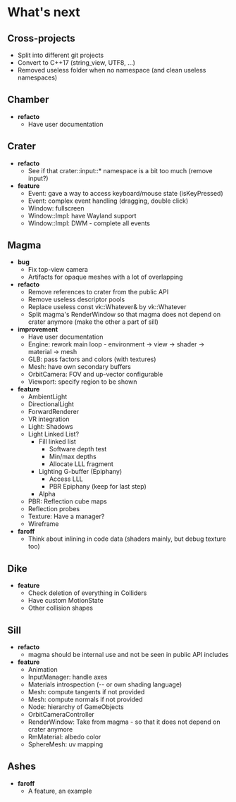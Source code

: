 # What's next

## Cross-projects

- Split into different git projects
- Convert to C++17 (string_view, UTF8, ...)
- Removed useless folder when no namespace (and clean useless namespaces)

## Chamber

- **refacto**
    - Have user documentation

## Crater

- **refacto**
    - See if that crater::input::* namespace is a bit too much (remove input?)
- **feature**
    - Event: gave a way to access keyboard/mouse state (isKeyPressed)
    - Event: complex event handling (dragging, double click)
    - Window: fullscreen
    - Window::Impl: have Wayland support
    - Window::Impl: DWM - complete all events

## Magma

- **bug**
    - Fix top-view camera
    - Artifacts for opaque meshes with a lot of overlapping
- **refacto**
    - Remove references to crater from the public API
    - Remove useless descriptor pools
    - Replace useless const vk::Whatever& by vk::Whatever
    - Split magma's RenderWindow so that magma does not depend on crater anymore (make the other a part of sill)
- **improvement** 
    - Have user documentation
    - Engine: rework main loop - environment -> view -> shader -> material -> mesh
    - GLB: pass factors and colors (with textures)
    - Mesh: have own secondary buffers
    - OrbitCamera: FOV and up-vector configurable
    - Viewport: specify region to be shown
- **feature**
    - AmbientLight
    - DirectionalLight
    - ForwardRenderer
    - VR integration
    - Light: Shadows
    - Light Linked List?
        - Fill linked list
            - Software depth test
            - Min/max depths
            - Allocate LLL fragment
        - Lighting G-buffer (Epiphany)
            - Access LLL
            - PBR Epiphany (keep for last step)
        - Alpha
    - PBR: Reflection cube maps
    - Reflection probes
    - Texture: Have a manager?
    - Wireframe
- **faroff**
    - Think about inlining in code data (shaders mainly, but debug texture too)

## Dike

- **feature**
    - Check deletion of everything in Colliders
    - Have custom MotionState
    - Other collision shapes

## Sill

- **refacto**
    - magma should be internal use and not be seen in public API includes
- **feature**
    - Animation
    - InputManager: handle axes 
    - Materials introspection (-- or own shading language)
    - Mesh: compute tangents if not provided
    - Mesh: compute normals if not provided
    - Node: hierarchy of GameObjects
    - OrbitCameraController
    - RenderWindow: Take from magma - so that it does not depend on crater anymore
    - RmMaterial: albedo color
    - SphereMesh: uv mapping

## Ashes

- **faroff**
    - A feature, an example
